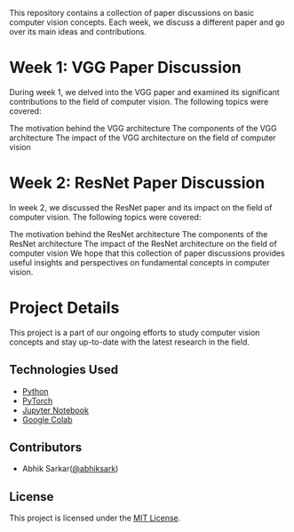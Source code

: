 This repository contains a collection of paper discussions on basic computer vision concepts. Each week, we discuss a different paper and go over its main ideas and contributions.

# Week 1: VGG Paper Discussion
During week 1, we delved into the VGG paper and examined its significant contributions to the field of computer vision. The following topics were covered:

The motivation behind the VGG architecture
The components of the VGG architecture
The impact of the VGG architecture on the field of computer vision

# Week 2: ResNet Paper Discussion
In week 2, we discussed the ResNet paper and its impact on the field of computer vision. The following topics were covered:

The motivation behind the ResNet architecture
The components of the ResNet architecture
The impact of the ResNet architecture on the field of computer vision
We hope that this collection of paper discussions provides useful insights and perspectives on fundamental concepts in computer vision.

# Project Details
This project is a part of our ongoing efforts to study computer vision concepts and stay up-to-date with the latest research in the field.

## Technologies Used
- [Python](https://www.python.org/)
- [PyTorch](https://pytorch.org/)
- [Jupyter Notebook](https://jupyter.org/)
- [Google Colab](https://colab.research.google.com/)

## Contributors
- Abhik Sarkar([@abhiksark](https://github.com/abhiksark))

## License
This project is licensed under the [MIT License](https://github.com/username/project/blob/main/LICENSE).
